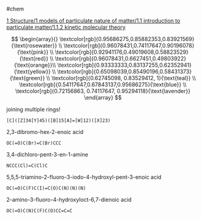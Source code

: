 #chem   
  
[1 Structure/1 models of particulate nature of matter/1.1 introduction to particulate matter/1.1.2 kinetic molecular theory](/1%20Structure/1%20models%20of%20particulate%20nature%20of%20matter/1.1%20introduction%20to%20particulate%20matter/1.1.2%20kinetic%20molecular%20theory.md)  
  
$$  
\begin{array}{}  
\textcolor[rgb]{0.95686275,0.85882353,0.83921569}{\text{rosewater}} \\  
\textcolor[rgb]{0.96078431,0.74117647,0.90196078}{\text{pink}} \\  
\textcolor[rgb]{0.92941176,0.49019608,0.58823529}{\text{red}} \\  
\textcolor[rgb]{0.96078431,0.6627451,0.49803922}{\text{orange}}\\  
\textcolor[rgb]{0.93333333,0.83137255,0.62352941}{\text{yellow}} \\  
\textcolor[rgb]{0.65098039,0.85490196,0.58431373}{\text{green}} \\  
\textcolor[rgb]{0.62745098, 0.83529412, 1}{\text{teal}} \\  
\textcolor[rgb]{0.54117647,0.67843137,0.95686275}{\text{blue}} \\  
\textcolor[rgb]{0.72156863, 0.74117647, 0.95294118}{\text{lavender}}  
\end{array}  
$$  
  
joining multiple rings!  
```smiles  
[C]([Z]34[Y]45)([B]15[A]=[W]12)([X]23)  
```  
2,3-dibromo-hex-2-enoic acid  
```smiles  
OC(=O)C(Br)=C(Br)CCC  
```  
3,4-dichloro-pent-3-en-1-amine  
```smiles  
NCCC(Cl)=C(Cl)C  
```  
5,5,5-triamino-2-fluoro-3-iodo-4-hydroxyl-pent-3-enoic acid  
```smiles  
OC(=O)C(F)C(I)=C(O)C(N)(N)(N)  
```  
2-amino-3-fluoro-4-hydroxyloct-6,7-dienoic acid  
```smiles  
OC(=O)C(N)C(F)C(O)CC=C=C  
```  
